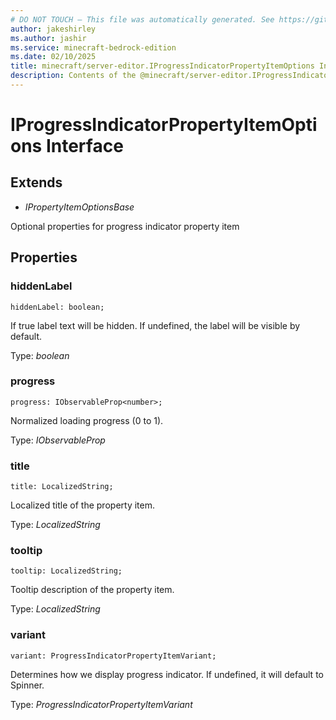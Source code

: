 ```yaml
---
# DO NOT TOUCH — This file was automatically generated. See https://github.com/mojang/minecraftapidocsgenerator to modify descriptions, examples, etc.
author: jakeshirley
ms.author: jashir
ms.service: minecraft-bedrock-edition
ms.date: 02/10/2025
title: minecraft/server-editor.IProgressIndicatorPropertyItemOptions Interface
description: Contents of the @minecraft/server-editor.IProgressIndicatorPropertyItemOptions class.
---
```

# IProgressIndicatorPropertyItemOptions Interface

## Extends
- *IPropertyItemOptionsBase*

Optional properties for progress indicator property item

## Properties

### **hiddenLabel**
`hiddenLabel: boolean;`

If true label text will be hidden. If undefined, the label will be visible by default.

Type: *boolean*

### **progress**
`progress: IObservableProp<number>;`

Normalized loading progress (0 to 1).

Type: *IObservableProp<number>*

### **title**
`title: LocalizedString;`

Localized title of the property item.

Type: *LocalizedString*

### **tooltip**
`tooltip: LocalizedString;`

Tooltip description of the property item.

Type: *LocalizedString*

### **variant**
`variant: ProgressIndicatorPropertyItemVariant;`

Determines how we display progress indicator. If undefined, it will default to Spinner.

Type: *ProgressIndicatorPropertyItemVariant*
